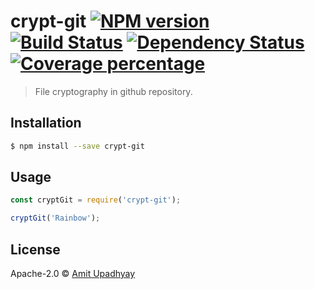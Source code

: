 # crypt-git [![NPM version][npm-image]][npm-url] [![Build Status][travis-image]][travis-url] [![Dependency Status][daviddm-image]][daviddm-url] [![Coverage percentage][coveralls-image]][coveralls-url]
> File cryptography in github repository.

## Installation

```sh
$ npm install --save crypt-git
```

## Usage

```js
const cryptGit = require('crypt-git');

cryptGit('Rainbow');
```
## License

Apache-2.0 © [Amit Upadhyay](https://github.com/amit-upadhyay-IT)


[npm-image]: https://badge.fury.io/js/crypt-git.svg
[npm-url]: https://npmjs.org/package/crypt-git
[travis-image]: https://travis-ci.org/amit-upadhyay-it/crypt-git.svg?branch=master
[travis-url]: https://travis-ci.org/amit-upadhyay-it/crypt-git
[daviddm-image]: https://david-dm.org/amit-upadhyay-it/crypt-git.svg?theme=shields.io
[daviddm-url]: https://david-dm.org/amit-upadhyay-it/crypt-git
[coveralls-image]: https://coveralls.io/repos/amit-upadhyay-it/crypt-git/badge.svg
[coveralls-url]: https://coveralls.io/r/amit-upadhyay-it/crypt-git
